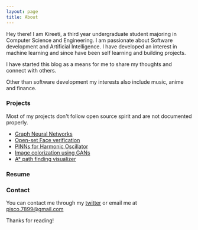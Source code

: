 ```yaml
---
layout: page
title: About
---
```


Hey there! I am Kireeti, a third year undergraduate student majoring in Computer Science and Engineering. I am passionate about Software development and Artificial Intelligence. I have developed an interest in machine learning and since have been self learning and building projects.

I have started this blog as a means for me to share my thoughts and connect with others.

Other than software development my interests also include music, anime and finance.

### Projects

Most of my projects don't follow open source spirit and are not documented properly.

* [Graph Neural Networks](https://github.com/kir-7/GNNs)
* [Open-set Face verification](https://github.com/kir-7/Openset-Face-Verification)
* [PINNs for Harmonic Oscillator](https://github.com/kir-7/HarmonicOscillator)
* [Image colorization using GANs](https://github.com/kir-7/Image-Colorization)
* [A* path finding visualizer](https://github.com/kir-7/A_star-pathfinding)

### Resume

<object data="/assets/resume_ML_website.pdf" type="application/pdf" width="100%"> </object>
<!-- <img src="{{ "/assets/Resume.jpg" | prepend: site.baseurl | prepend: site.url}}" alt="Untitled" /> -->
<!-- <a href="{{ "/assets/Resume.jpg" | prepend: site.baseurl | prepend: site.url}}" download="Resume_Kireeti">Download</a> -->

### Contact

You can contact me through my [twitter](https://twitter.com/kireeti___) or email me at pisco.7899@gmail.com

Thanks for reading!
